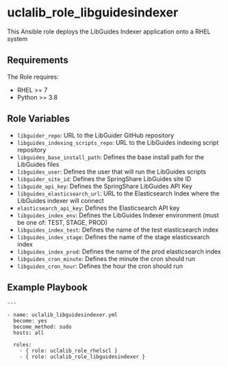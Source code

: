 uclalib_role_libguidesindexer
=========

This Ansible role deploys the LibGuides Indexer application onto a RHEL system

Requirements
------------

The Role requires:
* RHEL >= 7
* Python >= 3.8

Role Variables
--------------

* `libguider_repo`: URL to the LibGuider GitHub repository
* `libguides_indexing_scripts_repo`: URL to the LibGuides indexing script repository
* `libguides_base_install_path`: Defines the base install path for the LibGuides files
* `libguides_user`: Defines the user that will run the LibGuides scripts
* `libguider_site_id`: Defines the SpringShare LibGuides site ID
* `libguide_api_key`: Defines the SpringShare LibGuides API Key
* `libguides_elasticsearch_url`: URL to the Elasticsearch Index where the LibGuides indexer will connect
* `elasticsearch_api_key`: Defines the Elasticsearch API key
* `libguides_index_env`: Defines the LibGuides Indexer environment (must be one of: TEST, STAGE, PROD)
* `libguides_index_test`: Defines the name of the test elasticsearch index
* `libguides_index_stage`: Defines the name of the stage elasticsearch index
* `libguides_index_prod`: Defines the name of the prod elasticsearch index
* `libguides_cron_minute`: Defines the minute the cron should run
* `libguides_cron_hour`: Defines the hour the cron should run


Example Playbook
----------------

```
---

- name: uclalib_libguidesindexer.yml
  become: yes
  become_method: sudo
  hosts: all

  roles:
    - { role: uclalib_role_rhelscl }
    - { role: uclalib_role_libguidesindexer }
```
